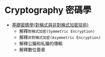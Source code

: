 # Cryptography 密碼學

- [基礎密碼學(對稱式與非對稱式加密技術)](https://medium.com/@RiverChan/%E5%9F%BA%E7%A4%8E%E5%AF%86%E7%A2%BC%E5%AD%B8-%E5%B0%8D%E7%A8%B1%E5%BC%8F%E8%88%87%E9%9D%9E%E5%B0%8D%E7%A8%B1%E5%BC%8F%E5%8A%A0%E5%AF%86%E6%8A%80%E8%A1%93-de25fd5fa537)
  - 解釋`對稱式加密(Symmetric Encryption)`
  - 解釋`非對稱式加密(Asymmetric Encryption)`
  - 解釋公鑰和私鑰的傳輸
  - 解釋數位簽章
